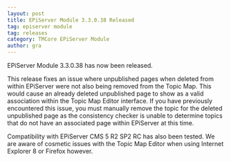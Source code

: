 ```yaml
---
layout: post
title: EPiServer Module 3.3.0.38 Released
tag: episerver module
tag: releases
category: TMCore EPiServer Module
author: gra
---
```

EPiServer Module 3.3.0.38 has now been released.

This release fixes an issue where unpublished pages when deleted from within EPiServer were not also being removed from the Topic Map. This would cause an already deleted unpublished page to show as a valid association within the Topic Map Editor interface. If you have previously encountered this issue, you must manually remove the topic for the deleted unpublished page as the consistency checker is unable to determine topics that do not have an associated page within EPiServer at this time.

Compatibility with EPiServer CMS 5 R2 SP2 RC has also been tested. We are aware of cosmetic issues with the Topic Map Editor when using Internet Explorer 8 or Firefox however.

